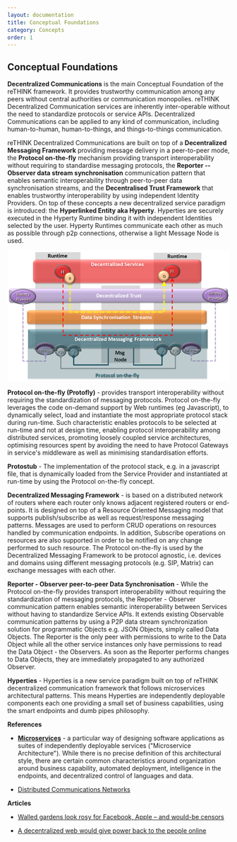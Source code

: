 ```yaml
---
layout: documentation
title: Conceptual Foundations
category: Concepts
order: 1
---
```



## Conceptual Foundations

**Decentralized Communications** is the main Conceptual Foundation of the reTHINK framework.
It provides trustworthy communication among any peers without central authorities or communication monopolies.
reTHINK Decentralized Communication services are inherently inter-operable without the need to standardize protocols or service APIs.
Decentralized Communications can be applied to any kind of communication, including human-to-human, human-to-things, and things-to-things communication.


reTHINK Decentralized Communications are built on top of a **Decentralized Messaging Framework** providing message delivery in a peer-to-peer mode, the **Protocol on-the-fly** mechanism providing transport interoperability without requiring to standardise messaging protocols, the **Reporter -- Observer data stream synchronisation** communication pattern that enables semantic interoperability through peer-to-peer data synchronisation streams, and the **Decentralised Trust Framework** that enables trustworthy interoperability by using independent Identity Providers. On top of these concepts a new decentralized service paradigm is introduced: the **Hyperlinked Entity aka Hyperty**. Hyperties are securely executed in the Hyperty Runtime binding it with independent Identities selected by the user. Hyperty Runtimes communicate each other as much as possible through p2p connections, otherwise a light Message Node is used.

![Decentralized Communications](../img/concepts/concepts.png)

**Protocol on-the-fly (Protofly)** - provides transport interoperability without requiring the standardization of messaging protocols.
Protocol on-the-fly leverages the code on-demand support by Web runtimes (eg Javascript), to dynamically select, load and instantiate the most appropriate protocol stack during run-time. Such characteristic enables protocols to be selected at run-time and not at design time, enabling protocol interoperability among distributed services, promoting loosely coupled service architectures, optimising resources spent by avoiding the need to have Protocol Gateways in service's middleware as well as minimising standardisation efforts.

**Protostub** - The implementation of the protocol stack, e.g. in a javascript file, that is dynamically loaded from the Service Provider and instantiated at run-time by using the Protocol on-the-fly concept.

**Decentralized Messaging Framework** - is based on a distributed network of routers where each router only knows adjacent registered routers or end-points.
It is designed on top of a Resource Oriented Messaging model that supports publish/subscribe as well as request/response messaging patterns.
Messages are used to perform CRUD operations on resources handled by communication endpoints. In addition, Subscribe operations on resources are also supported in order to be notified on any change performed to such resource.
The Protocol on-the-fly is used by the Decentralized Messaging Framework to be protocol agnostic, i.e. devices and domains using different messaging protocols (e.g. SIP, Matrix) can exchange messages with each other.

**Reporter - Observer peer-to-peer Data Synchronisation** - While the Protocol on-the-fly provides transport interoperability without requiring the standardization of messaging protocols, the Reporter - Observer communication pattern enables semantic interoperability between Services without having to standardize Service APIs.
It extends existing Observable communication patterns by using a P2P data stream synchronization solution for programmatic Objects e.g. JSON Objects, simply called Data Objects.
The Reporter is the only peer with permissions to write to the Data Object while all the other service instances only have permissions to read the Data Object - the Observers.
As soon as the Reporter performs changes to Data Objects, they are immediately propagated to any authorized Observer.

**Hyperties** - Hyperties is a new service paradigm built on top of reTHINK decentralized communication framework that follows microservices architectural patterns. This means Hyperties are independently deployable components each one providing a small set of business capabilities, using the smart endpoints and dumb pipes philosophy.

**References**

* **[Microservices](https://martinfowler.com/articles/microservices.html)** - a particular way of designing software applications as suites of independently deployable services ("Microservice Architecture"). While there is no precise definition of this architectural style, there are certain common characteristics around organization around business capability, automated deployment, intelligence in the endpoints, and decentralized control of languages and data.

* [Distributed Communications Networks](http://www.rand.org/pubs/research_memoranda/RM3420.html)

**Articles**

* [Walled gardens look rosy for Facebook, Apple – and would-be censors](https://www.theguardian.com/technology/2012/apr/17/walled-gardens-facebook-apple-censors)

* [A decentralized web would give power back to the people online](https://techcrunch.com/2016/10/09/a-decentralized-web-would-give-power-back-to-the-people-online/)
